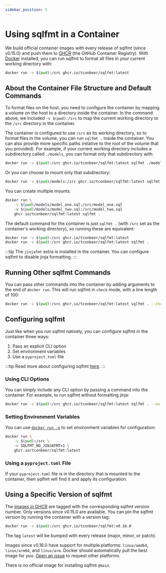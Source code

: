 ```yaml
---
sidebar_position: 5
---
```


# Using sqlfmt in a Container

We build official container images with every release of sqlfmt (since v0.15.0) and push them to [GHCR](https://github.com/tconbeer/sqlfmt/pkgs/container/sqlfmt) (the GitHub Container Registry). With [Docker](https://docs.docker.com/get-docker/) installed, you can run sqlfmt to format all files in your current working directory with:

```bash
docker run -v $(pwd):/src ghcr.io/tconbeer/sqlfmt:latest
```

## About the Container File Structure and Default Commands

To format files on the host, you need to configure the container by mapping a volume on the host to a directory inside the container. In the command above, we included `-v $(pwd):/src` to map the current working directory to the `/src` directory in the container.

The container is configured to use `/src` as its working directory, so to format files in the volume, you can run `sqlfmt .` inside the container. You can also provide more specific paths (relative to the root of the volume that you provided). For example, if your current working directory includes a subdirectory called `./models`, you can format only that subdirectory with:

```bash
docker run -v $(pwd):/src ghcr.io/tconbeer/sqlfmt:latest sqlfmt ./models
```

Or you can choose to mount only that subdirectory:

```bash
docker run -v $(pwd)/models:/src ghcr.io/tconbeer/sqlfmt:latest sqlfmt .
```

You can create multiple mounts:
```bash
docker run \
    -v $(pwd)/models/model_one.sql:/src/model_one.sql 
    -v $(pwd)/models/model_two.sql:/src/model_two.sql 
    ghcr.io/tconbeer/sqlfmt:latest sqlfmt .
```

The default command for the container is just `sqlfmt .` (with `/src` set as the container's working directory), so running these are equivalent:
```bash
docker run -v $(pwd):/src ghcr.io/tconbeer/sqlfmt:latest
docker run -v $(pwd):/src ghcr.io/tconbeer/sqlfmt:latest sqlfmt .
```

:::tip
The `jinjafmt` extra is installed in the container. You can configure sqlfmt to disable jinja formatting.
:::

## Running Other sqlfmt Commands

You can pass other commands into the container by adding arguments to the end of `docker run`. This will run sqlfmt in `check` mode, with a line length of 100:

```bash
docker run -v $(pwd):/src ghcr.io/tconbeer/sqlfmt:latest sqlfmt . --check --line-length 100
```

## Configuring sqlfmt

Just like when you run sqlfmt natively, you can configure sqlfmt in the container three ways:

1. Pass an explicit CLI option
2. Set environment variables
3. Use a `pyproject.toml` file

:::tip
Read more about configuring sqlfmt [here](./configuring-sqlfmt).
:::

### Using CLI Options

You can simply include any CLI option by passing a command into the container. For example, to run sqlfmt without formatting jinja:

```bash
docker run -v $(pwd):/src ghcr.io/tconbeer/sqlfmt:latest sqlfmt . --no-jinjafmt
```

### Setting Environment Variables

You can use [`docker run -e`](https://docs.docker.com/engine/reference/commandline/run/#-set-environment-variables--e---env---env-file) to set environment variables for configuration:

```bash
docker run \
    -v $(pwd):/src \
    -e SQLFMT_NO_JINJAFMT=1 \
    ghcr.io/tconbeer/sqlfmt:latest
```

### Using a `pyproject.toml` File

If your `pyproject.toml` file is in the directory that is mounted to the container, then sqlfmt will find it and apply its configuration.

## Using a Specific Version of sqlfmt

The [images in GHCR](https://github.com/tconbeer/sqlfmt/pkgs/container/sqlfmt) are tagged with the corresponding sqlfmt version number. Only versions since v0.15.0 are available. You can pin the sqlfmt version by running the container with a version tag:

```bash
docker run -v $(pwd):/src ghcr.io/tconbeer/sqlfmt:v0.16.0
```

The tag `latest` will be bumped with every release (major, minor, or patch).

Images since v0.16.0 have support for multiple platforms: `linux/amd64`, `linux/arm64`, and `linux/arm`. Docker should automatically pull the best image for you. [Open an issue](https://github.com/tconbeer/sqlfmt/issues/new/choose) to request other platforms.

There is no official image for installing sqlfmt `@main`.